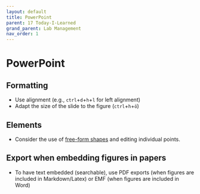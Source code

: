 ```yaml
---
layout: default
title: PowerPoint
parent: 17 Today-I-Learned
grand_parent: Lab Management
nav_order: 1
---
```


# PowerPoint

## Formatting

- Use alignment (e.g., `ctrl`+`d`+`h`+`l` for left alignment)
- Adapt the size of the slide to the figure (`ctrl`+`h`+`ö`)

## Elements

- Consider the use of [free-form shapes](https://support.microsoft.com/en-us/office/draw-or-edit-a-freeform-shape-44d7bb9d-c05c-4e1c-a486-e35fc322299b) and editing individual points.

## Export when embedding figures in papers

- To have text embedded (searchable), use PDF exports (when figures are included in Markdown/Latex) or EMF (when figures are included in Word)
